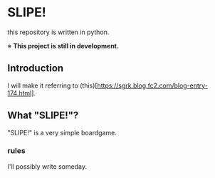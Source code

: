 # SLIPE!
this repository is written in python.

※ **This project is still in development.**


## Introduction
I will make it referring to (this)[https://sgrk.blog.fc2.com/blog-entry-174.html].


## What "SLIPE!"?

"SLIPE!" is a very simple boardgame.

### rules

I'll possibly write someday.
